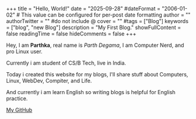 +++
title = "Hello, World!"
date = "2025-09-28"
#dateFormat = "2006-01-02" # This value can be configured for per-post date formatting
author = ""
authorTwitter = "" #do not include @
cover = ""
#tags = ["Blog"]
keywords = ["blog", "new Blog"]
description = "My First Blog."
showFullContent = false
readingTime = false
hideComments = false
+++

Hey, I am **Parthka**, real name is *Parth Degama*, I am Computer Nerd, and pro Linux user.

Currently i am student of CS/B Tech, live in India.

Today i created this website for my blogs, I'll share stuff about Computers, Linux, WebDev, Compiter, and Life.

And currently i am learn English so writing blogs is helpful for English practice.

[My GitHub](https://github.com/pdegama)
